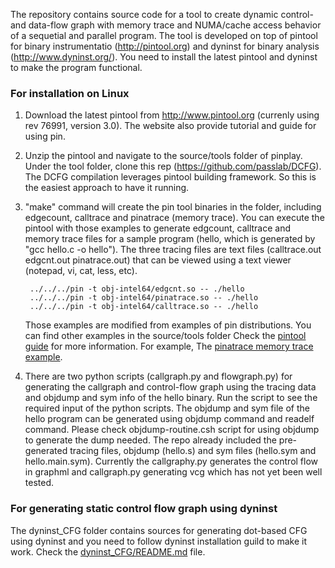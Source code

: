 The repository contains source code for a tool to create dynamic control- and 
data-flow graph with memory trace and NUMA/cache access behavior of a sequetial
and parallel program. The tool is developed on top of pintool for binary 
instrumentatio (http://pintool.org) and dyninst for binary analysis (http://www.dyninst.org/). 
You need to install the latest pintool and dyninst to make the program functional. 

### For installation on Linux

1. Download the latest pintool from http://www.pintool.org (currenly using rev 76991, version 3.0). 
The website also provide tutorial and guide for using pin.

1. Unzip the pintool and navigate to the source/tools folder of pinplay. Under the tool folder, 
clone this rep (https://github.com/passlab/DCFG). The DCFG compilation leverages pintool building framework.
So this is the easiest approach to have it running.

1. "make" command will create the pin tool binaries in the folder, including edgecount, calltrace and 
pinatrace (memory trace). You can execute the pintool with those examples to generate edgcount, calltrace and 
memory trace files for a sample program (hello, which is generated by "gcc hello.c -o hello"). The three tracing files are 
text files (calltrace.out  edgcnt.out  pinatrace.out) that can be viewed using a text viewer (notepad, vi, cat, less, etc). 

        ../../../pin -t obj-intel64/edgcnt.so -- ./hello
        ../../../pin -t obj-intel64/pinatrace.so -- ./hello
        ../../../pin -t obj-intel64/calltrace.so -- ./hello

    Those examples are modified from examples of pin distributions. You can find other examples in the source/tools folder
    Check the [pintool guide](https://software.intel.com/sites/landingpage/pintool/docs/76991/Pin/html/) for more information. 
    For example, The [pinatrace memory trace example](https://software.intel.com/sites/landingpage/pintool/docs/76991/Pin/html/index.html#MAddressTrace).

1. There are two python scripts (callgraph.py and flowgraph.py) for generating the callgraph and control-flow 
graph using the tracing data and objdump and sym info of the hello binary. Run the script to see the required input of 
the python scripts. The objdump and sym file of the hello program can be generated using objdump command and readelf command. 
Please check objdump-routine.csh script for using objdump to generate the dump needed. The repo already included the pre-generated
tracing files, objdump (hello.s) and sym files (hello.sym and hello.main.sym). Currently the callgraphy.py generates the 
control flow in graphml and callgraph.py generating vcg which has not yet been well tested. 


### For generating static control flow graph using dyninst
The dyninst_CFG folder contains sources for generating dot-based CFG using dyninst and you need to follow
dyninst installation guild to make it work. Check the [dyninst_CFG/README.md](dyninst_CFG/README.md) file.
